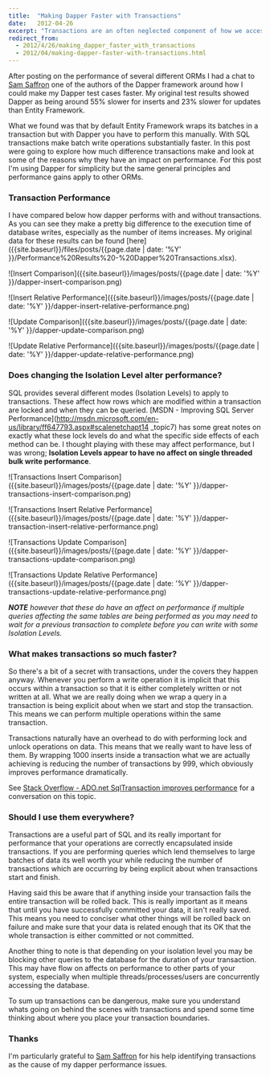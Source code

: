 ```yaml
---
title:  "Making Dapper Faster with Transactions"
date:   2012-04-26
excerpt: "Transactions are an often neglected component of how we access databases. They are important when we are writing to databases as they affect how and how often tables are locked. In this post we will examine what kind of difference transactions make in practice."
redirect_from:
  - 2012/4/26/making_dapper_faster_with_transactions
  - 2012/04/making-dapper-faster-with-transactions.html
---
```

After posting on the performance of several different ORMs I had a chat to [Sam Saffron] one of the authors of the Dapper framework around how I could make my Dapper test cases faster. My original test results showed Dapper as being around 55% slower for inserts and 23% slower for updates than Entity Framework.

What we found was that by default Entity Framework wraps its batches in a transaction but with Dapper you have to perform this manually. With SQL transactions make batch write operations substantially faster. In this post were going to explore how much difference transactions make and look at some of the reasons why they have an impact on performance. For this post I'm using Dapper for simplicity but the same general principles and performance gains apply to other ORMs.

### Transaction Performance

I have compared below how dapper performs with and without transactions. As you can see they make a pretty big difference to the execution time of database writes, especially as the number of items increases. My original data for these results can be found [here]({{site.baseurl}}/files/posts/{{page.date | date: '%Y' }}/Performance%20Results%20-%20Dapper%20Transactions.xlsx).

![Insert Comparison]({{site.baseurl}}/images/posts/{{page.date | date: '%Y' }}/dapper-insert-comparison.png)

![Insert Relative Performance]({{site.baseurl}}/images/posts/{{page.date | date: '%Y' }}/dapper-insert-relative-performance.png)

![Update Comparison]({{site.baseurl}}/images/posts/{{page.date | date: '%Y' }}/dapper-update-comparison.png)

![Update Relative Performance]({{site.baseurl}}/images/posts/{{page.date | date: '%Y' }}/dapper-update-relative-performance.png)


### Does changing the Isolation Level alter performance?
SQL provides several different modes (Isolation Levels) to apply to transactions. These affect how rows which are modified within a transaction are locked and when they can be queried. [MSDN - Improving SQL Server Performance](http://msdn.microsoft.com/en-us/library/ff647793.aspx#scalenetchapt14 _topic7) has some great notes on exactly what these lock levels do and what the specific side effects of each method can be. I thought playing with these may affect performance, but I was wrong; **Isolation Levels appear to have no affect on single threaded bulk write performance**.


![Transactions Insert Comparison]({{site.baseurl}}/images/posts/{{page.date | date: '%Y' }}/dapper-transactions-insert-comparison.png)

![Transactions Insert Relative Performance]({{site.baseurl}}/images/posts/{{page.date | date: '%Y' }}/dapper-transaction-insert-relative-performance.png)

![Transactions Update Comparison]({{site.baseurl}}/images/posts/{{page.date | date: '%Y' }}/dapper-transactions-update-comparison.png)

![Transactions Update Relative Performance]({{site.baseurl}}/images/posts/{{page.date | date: '%Y' }}/dapper-transactions-update-relative-performance.png)

***NOTE*** *however that these do have an affect on performance if multiple queries affecting the same tables are being performed as you may need to wait for a previous transaction to complete before you can write with some Isolation Levels.*

### What makes transactions so much faster?

So there's a bit of a secret with transactions, under the covers they happen anyway. Whenever you perform a write operation it is implicit that this occurs within a transaction so that it is either completely written or not written at all. What we are really doing when we wrap a query in a transaction is being explicit about when we start and stop the transaction. This means we can perform multiple operations within the same transaction.

Transactions naturally have an overhead to do with performing lock and unlock operations on data. This means that we really want to have less of them. By wrapping 1000 inserts inside a transaction what we are actually achieving is reducing the number of transactions by 999, which obviously improves performance dramatically.

See [Stack Overflow - ADO.net SqlTransaction improves performance](http://stackoverflow.com/q/5091084/1070291) for a conversation on this topic.

### Should I use them everywhere?

Transactions are a useful part of SQL and its really important for performance that your operations are correctly encapsulated inside transactions. If you are performing queries which lend themselves to large batches of data its well worth your while reducing the number of transactions which are occurring by being explicit about when transactions start and finish.

Having said this be aware that if anything inside your transaction fails the entire transaction will be rolled back. This is really important as it means that until you have successfully committed your data, it isn't really saved. This means you need to conciser what other things will be rolled back on failure and make sure that your data is related enough that its OK that the whole transaction is either committed or not committed.

Another thing to note is that depending on your isolation level you may be blocking other queries to the database for the duration of your transaction. This may have flow on affects on performance to other parts of your system, especially when multiple threads/processes/users are concurrently accessing the database.

To sum up transactions can be dangerous, make sure you understand whats going on behind the scenes with transactions and spend some time thinking about where you place your transaction boundaries.

### Thanks

I'm particularly grateful to [Sam Saffron] for his help identifying transactions as the cause of my dapper performance issues.

[Sam Saffron]:http://samsaffron.com/
